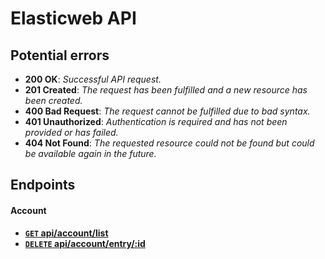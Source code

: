 # Elasticweb API

## Potential errors

* **200 OK**: _Successful API request._
* **201 Created**: _The request has been fulfilled and a new resource has been created._
* **400 Bad Request**: _The request cannot be fulfilled due to bad syntax._
* **401 Unauthorized**: _Authentication is required and has not been provided or has failed._
* **404 Not Found**: _The requested resource could not be found but could be available again in the future._

## Endpoints

#### Account

- **[<code>GET</code> api/account/list](https://github.com/elasticweb/api/blob/master/endpoints/account/GET_list.md)**
- **[<code>DELETE</code> api/account/entry/:id](https://github.com/elasticweb/api/blob/master/endpoints/account/DELETE_entry.md)**
